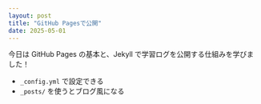 ```yaml
---
layout: post
title: "GitHub Pagesで公開"
date: 2025-05-01
---
```


今日は GitHub Pages の基本と、Jekyll で学習ログを公開する仕組みを学びました！

- `_config.yml` で設定できる
- `_posts/` を使うとブログ風になる